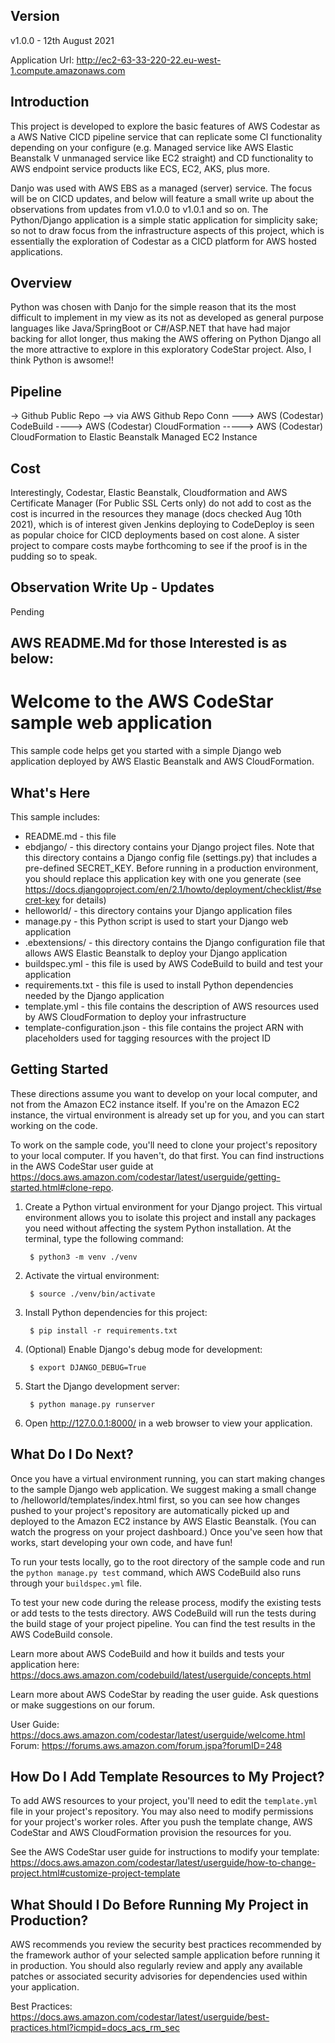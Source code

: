 Version
-------
v1.0.0 - 12th August 2021

Application Url: http://ec2-63-33-220-22.eu-west-1.compute.amazonaws.com

Introduction
------------
This project is developed to explore the basic features of AWS Codestar as a AWS Native CICD pipeline service that can replicate some CI functionality depending on your configure (e.g. Managed service like AWS Elastic Beanstalk V unmanaged service like EC2 straight) and CD functionality to AWS endpoint service products like ECS, EC2, AKS, plus more.

Danjo was used with AWS EBS as a managed (server) service. The focus will be on CICD updates, and below will feature a small write up about the observations from updates from v1.0.0 to v1.0.1 and so on. The Python/Django application is a simple static application for simplicity sake; so not to draw focus from the infrastructure aspects of this project, which is essentially the exploration of Codestar as a CICD platform for AWS hosted applications. 

Overview
--------
Python was chosen with Danjo for the simple reason that its the most difficult to implement in my view as its not as developed as general purpose languages like Java/SpringBoot or C#/ASP.NET that have had major backing for allot longer, thus making the AWS offering on Python Django all the more attractive to explore in this exploratory CodeStar project. Also, I think Python is awsome!!

Pipeline
--------
-> Github Public Repo 
--> via AWS Github Repo Conn 
---> AWS (Codestar) CodeBuild 
----> AWS (Codestar) CloudFormation
-----> AWS (Codestar) CloudFormation to Elastic Beanstalk Managed EC2 Instance

Cost
-----
Interestingly, Codestar, Elastic Beanstalk, Cloudformation and AWS Certificate Manager (For Public SSL Certs only) do not add to cost as the cost is incurred in the resources they manage (docs checked Aug 10th 2021), which is of interest given Jenkins deploying to CodeDeploy is seen as popular choice for CICD deployments based on cost alone. A sister project to compare costs maybe forthcoming to see if the proof is in the pudding so to speak.

Observation Write Up - Updates
------------------------------
Pending


AWS README.Md for those Interested is as below:
-----------------------------------------------

Welcome to the AWS CodeStar sample web application
==================================================

This sample code helps get you started with a simple Django web application
deployed by AWS Elastic Beanstalk and AWS CloudFormation.

What's Here
-----------

This sample includes:

* README.md - this file
* ebdjango/ - this directory contains your Django project files. Note that this
  directory contains a Django config file (settings.py) that includes a pre-defined
  SECRET_KEY. Before running in a production environment, you should replace this
  application key with one you generate
  (see https://docs.djangoproject.com/en/2.1/howto/deployment/checklist/#secret-key for details)
* helloworld/ - this directory contains your Django application files
* manage.py - this Python script is used to start your Django web application
* .ebextensions/ - this directory contains the Django configuration file that
  allows AWS Elastic Beanstalk to deploy your Django application
* buildspec.yml - this file is used by AWS CodeBuild to build and test
  your application
* requirements.txt - this file is used to install Python dependencies needed by
  the Django application
* template.yml - this file contains the description of AWS resources used by AWS
  CloudFormation to deploy your infrastructure
* template-configuration.json - this file contains the project ARN with placeholders used for tagging resources with the project ID

Getting Started
---------------

These directions assume you want to develop on your local computer, and not
from the Amazon EC2 instance itself. If you're on the Amazon EC2 instance, the
virtual environment is already set up for you, and you can start working on the
code.

To work on the sample code, you'll need to clone your project's repository to your
local computer. If you haven't, do that first. You can find instructions in the AWS CodeStar user guide at https://docs.aws.amazon.com/codestar/latest/userguide/getting-started.html#clone-repo.

1. Create a Python virtual environment for your Django project. This virtual
   environment allows you to isolate this project and install any packages you
   need without affecting the system Python installation. At the terminal, type
   the following command:

        $ python3 -m venv ./venv

2. Activate the virtual environment:

        $ source ./venv/bin/activate

3. Install Python dependencies for this project:

        $ pip install -r requirements.txt

4. (Optional) Enable Django's debug mode for development:

        $ export DJANGO_DEBUG=True

5. Start the Django development server:

        $ python manage.py runserver

6. Open http://127.0.0.1:8000/ in a web browser to view your application.

What Do I Do Next?
------------------

Once you have a virtual environment running, you can start making changes to
the sample Django web application. We suggest making a small change to
/helloworld/templates/index.html first, so you can see how changes pushed to
your project's repository are automatically picked up and deployed to the Amazon EC2
instance by AWS Elastic Beanstalk. (You can watch the progress on your project dashboard.)
Once you've seen how that works, start developing your own code, and have fun!

To run your tests locally, go to the root directory of the sample code and run
the `python manage.py test` command, which AWS CodeBuild also runs through
your `buildspec.yml` file.

To test your new code during the release process, modify the existing tests or
add tests to the tests directory. AWS CodeBuild will run the tests during the
build stage of your project pipeline. You can find the test results
in the AWS CodeBuild console.

Learn more about AWS CodeBuild and how it builds and tests your application here:
https://docs.aws.amazon.com/codebuild/latest/userguide/concepts.html

Learn more about AWS CodeStar by reading the user guide.  Ask questions or make
suggestions on our forum.

User Guide: https://docs.aws.amazon.com/codestar/latest/userguide/welcome.html
Forum: https://forums.aws.amazon.com/forum.jspa?forumID=248

How Do I Add Template Resources to My Project?
------------------

To add AWS resources to your project, you'll need to edit the `template.yml`
file in your project's repository. You may also need to modify permissions for
your project's worker roles. After you push the template change, AWS CodeStar
and AWS CloudFormation provision the resources for you.

See the AWS CodeStar user guide for instructions to modify your template:
https://docs.aws.amazon.com/codestar/latest/userguide/how-to-change-project.html#customize-project-template

What Should I Do Before Running My Project in Production?
------------------

AWS recommends you review the security best practices recommended by the framework
author of your selected sample application before running it in production. You
should also regularly review and apply any available patches or associated security
advisories for dependencies used within your application.

Best Practices: https://docs.aws.amazon.com/codestar/latest/userguide/best-practices.html?icmpid=docs_acs_rm_sec
